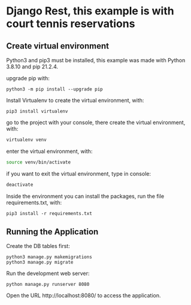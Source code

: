 # Django Rest, this example is with court tennis reservations

<!-- For more detail, please visit:
> [Django & MongoDB CRUD example with Rest Framework](https://bezkoder.com/django-mongodb-crud-rest-framework/) -->



## Create virtual environment

Python3 and pip3 must be installed, this example was made with Python 3.8.10 and pip 21.2.4.   

upgrade pip with:
```python3
python3 -m pip install --upgrade pip
```
Install Virtualenv to create the virtual environment, with:
```python3
pip3 install virtualenv
```
go to the project with your console, there create the virtual environment, with:  
```bash
virtualenv venv
```
enter the virtual environment, with:
```bash
source venv/bin/activate
```
if you want to exit the virtual environment, type in console:
```bash
deactivate
```
Inside the environment you can install the packages, run the file requirements.txt, with:
```python3
pip3 install -r requirements.txt
```

## Running the Application   
   
Create the DB tables first:
```
python3 manage.py makemigrations 
python3 manage.py migrate
```
Run the development web server:
```
python manage.py runserver 8080
```
Open the URL http://localhost:8080/ to access the application.